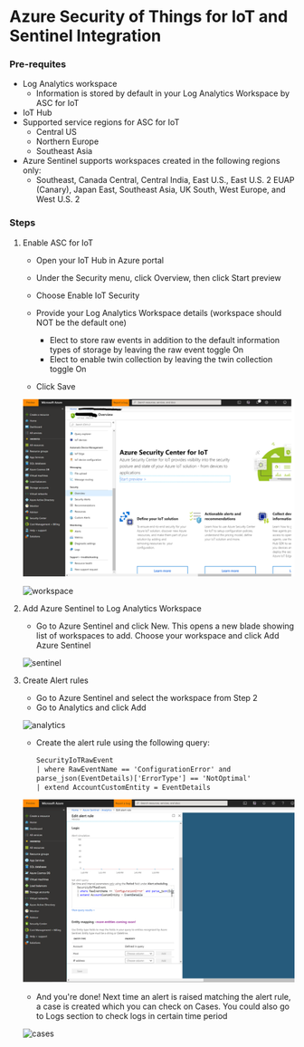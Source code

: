 # Azure Security of Things for IoT and Sentinel Integration

### Pre-requites

* Log Analytics workspace
  * Information is stored by default in your Log Analytics Workspace by ASC for IoT
* IoT Hub
* Supported service regions for ASC for IoT
  * Central US
  * Northern Europe
  * Southeast Asia
* Azure Sentinel supports  workspaces created in the following regions only:
  * Southeast, Canada Central, Central India, East U.S., East U.S. 2 EUAP (Canary), Japan  East, Southeast Asia, UK South, West Europe, and West U.S. 2

### Steps

1. Enable ASC for IoT

   * Open your IoT Hub in Azure portal

   * Under the Security menu, click Overview, then click Start preview

   * Choose Enable IoT Security

   * Provide your Log Analytics Workspace details (workspace should NOT be the default one)
     * Elect to store raw events in addition to the default information types of storage by leaving the raw event toggle On
     * Elect to enable twin collection by leaving the twin collection toggle On

   * Click Save

   ![enable](media/asc1.png)
  
   ![workspace](media/asc2.png)

2. Add Azure Sentinel to Log Analytics Workspace

   * Go to Azure Sentinel and click New. This opens a new blade showing list of workspaces to add. Choose your workspace and click Add Azure Sentinel

   ![sentinel](media/asc3.png)

3. Create Alert rules

   * Go to Azure Sentinel and select the workspace from Step 2
   * Go to Analytics and click Add

   ![analytics](media/asc4.png)

   * Create the alert rule using the following query:

     ```text
     SecurityIoTRawEvent
     | where RawEventName == 'ConfigurationError' and parse_json(EventDetails)['ErrorType'] == 'NotOptimal'
     | extend AccountCustomEntity = EventDetails
     ```

   ![alertrule](media/asc5.png)

   * And you're done! Next time an alert is raised matching the alert rule, a case is created which you can check on Cases. You could also go to Logs section to check logs in certain time period

   ![cases](media/asc6.png)
